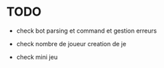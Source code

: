 # TODO
- check bot parsing et command et gestion erreurs

- check nombre de joueur creation de je
- check mini jeu
